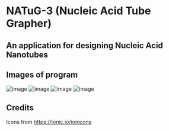 # NATuG-3 (Nucleic Acid Tube Grapher)

## An application for designing Nucleic Acid Nanotubes

## Images of program
![image](https://user-images.githubusercontent.com/108041238/196013994-031e17c7-22d9-4a3f-9c82-6a843f4b5751.png)
![image](https://user-images.githubusercontent.com/108041238/196014000-8196b28b-4308-41e0-a216-a6ace4bd347b.png)
![image](https://user-images.githubusercontent.com/108041238/196014012-d1cae2b3-cc50-4abe-b3ec-38ca438c0398.png)
![image](https://user-images.githubusercontent.com/108041238/196014016-85e5327b-e821-4380-b29d-a69d2e0a6abe.png)

## Credits
Icons from https://ionic.io/ionicons

